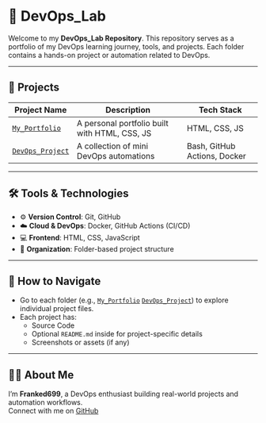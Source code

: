 # 🚀 DevOps_Lab

Welcome to my **DevOps_Lab Repository**. This repository serves as a portfolio of my DevOps learning journey, tools, and projects. Each folder contains a hands-on project or automation related to DevOps.

---

## 📂 Projects

| Project Name       | Description                                  | Tech Stack         |
|--------------------|----------------------------------------------|--------------------|
| [`My_Portfolio`](./My_Portfolio)   | A personal portfolio built with HTML, CSS, JS | HTML, CSS, JS      |
| [`DevOps_Project`](./DevOps_Project) | A collection of mini DevOps automations        | Bash, GitHub Actions, Docker |

---

## 🛠️ Tools & Technologies

- ⚙️ **Version Control**: Git, GitHub  
- ☁️ **Cloud & DevOps**: Docker, GitHub Actions (CI/CD)  
- 💻 **Frontend**: HTML, CSS, JavaScript  
- 📁 **Organization**: Folder-based project structure  

---

## 📌 How to Navigate

- Go to each folder (e.g., [`My_Portfolio`](./My_Portfolio) [`DevOps_Project`](./DevOps_Project)) to explore individual project files.
- Each project has:
  - Source Code
  - Optional `README.md` inside for project-specific details
  - Screenshots or assets (if any)

---

## 🙋‍♂️ About Me

I’m **Franked699**, a DevOps enthusiast building real-world projects and automation workflows.  
Connect with me on [GitHub](https://github.com/Franked699/DevOps_Lab.git)
